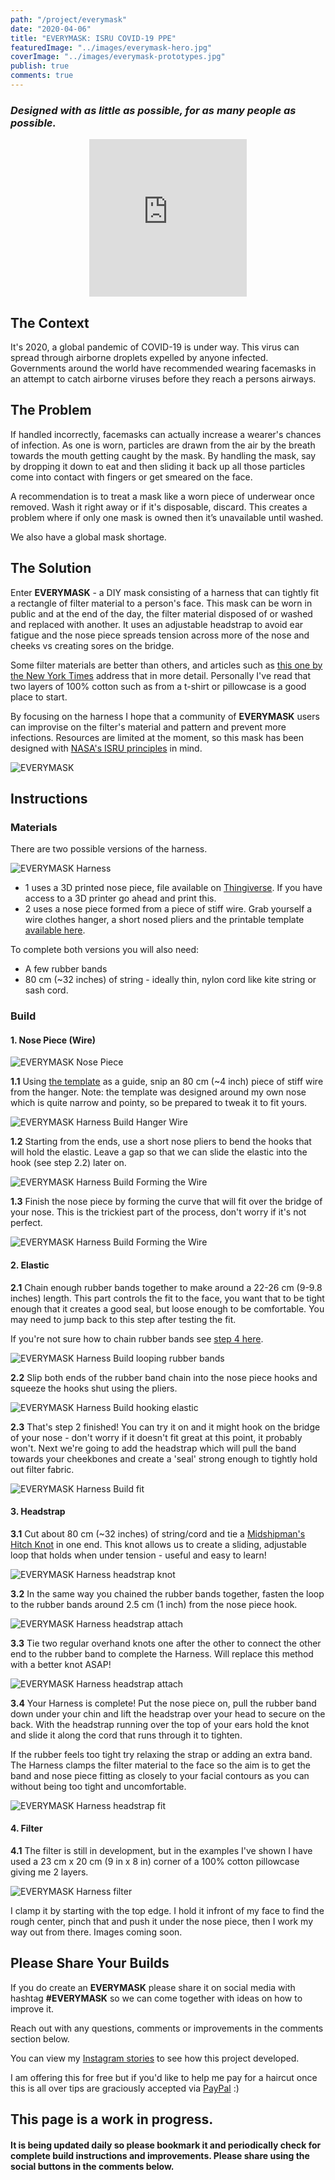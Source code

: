 ```yaml
---
path: "/project/everymask"
date: "2020-04-06"
title: "EVERYMASK: ISRU COVID-19 PPE"
featuredImage: "../images/everymask-hero.jpg"
coverImage: "../images/everymask-prototypes.jpg"
publish: true
comments: true
---
```


### _Designed with as little as possible, for as many people as possible._ <!-- end -->

<div style="width: 100%; display: flex; flex-direction: column; align-items: center;"><div style="width:50%;height:0;padding-bottom:50%;position:relative;"><iframe src="https://giphy.com/embed/kBqiLu8DGZGecCBuME" width="100%" height="100%" style="position:absolute;" frameBorder="0" class="giphy-embed"></iframe></div></div>

## The Context

It's 2020, a global pandemic of COVID-19 is under way. This virus can spread through airborne droplets expelled by anyone infected.
Governments around the world have recommended wearing facemasks in an attempt to catch airborne viruses before they reach a persons airways.

## The Problem

If handled incorrectly, facemasks can actually increase a wearer's chances of infection. As one is worn, particles are drawn from the air by the breath towards the mouth getting caught by the mask. By handling the mask, say by dropping it down to eat and then sliding it back up all those particles come into contact with fingers or get smeared on the face.

A recommendation is to treat a mask like a worn piece of underwear once removed. Wash it right away or if it's disposable, discard. This creates a problem where if only one mask is owned then it’s unavailable until washed.

We also have a global mask shortage.

## The Solution

Enter __EVERYMASK__ - a DIY mask consisting of a harness that can tightly fit a rectangle of filter material to a person's face.
This mask can be worn in public and at the end of the day, the filter material disposed of or washed and replaced with another. It uses an adjustable headstrap to avoid ear fatigue and the nose piece spreads tension across more of the nose and cheeks vs creating sores on the bridge.

Some filter materials are better than others, and articles such as <a href="https://www.nytimes.com/article/coronavirus-homemade-mask-material-DIY-face-mask-ppe.html" target="_blank">this one by the New York Times</a> address that in more detail. 
Personally I've read that two layers of 100% cotton such as from a t-shirt or pillowcase is a good place to start.

By focusing on the harness I hope that a community of __EVERYMASK__ users can improvise on the filter's material and pattern and prevent more infections. Resources are limited at the moment, so this mask has been designed with <a href="https://www.nasa.gov/isru" target="_blank">NASA's ISRU principles</a> in mind.

![EVERYMASK](../images/everymask-hero.jpg "EVERYMASK")

## Instructions

### Materials
There are two possible versions of the harness.

![EVERYMASK Harness](../images/everymask-face-frames.jpg "EVERYMASK Harness")

- 1 uses a 3D printed nose piece, file available on <a href="https://www.thingiverse.com/thing:4266151" target="_blank">Thingiverse</a>. If you have access to a 3D printer go ahead and print this.
- 2 uses a nose piece formed from a piece of stiff wire. Grab yourself a wire clothes hanger, a short nosed pliers and the printable template <a href="https://drive.google.com/file/d/17aeMhx-E7hsK5P1fRn87Dsu_-CW0uVBk/view?usp=sharing" target="_blank">available here</a>.

To complete both versions you will also need:
- A few rubber bands
- 80 cm (~32 inches) of string - ideally thin, nylon cord like kite string or sash cord.

### Build

#### 1. Nose Piece (Wire)

![EVERYMASK Nose Piece](../images/everymask-nosepieces.jpg "EVERYMASK Nose Pieces")

__1.1__ Using <a href="https://drive.google.com/file/d/17aeMhx-E7hsK5P1fRn87Dsu_-CW0uVBk/view?usp=sharing" target="_blank">the template</a> as a guide, snip an 80 cm (~4 inch) piece of stiff wire from the hanger. Note: the template was designed around my own nose which is quite narrow and pointy, so be prepared to tweak it to fit yours.

![EVERYMASK Harness Build Hanger Wire](../images/everymask-step1.1-coat-hanger.jpg "EVERYMASK Harness Build Hanger Wire")

__1.2__ Starting from the ends, use a short nose pliers to bend the hooks that will hold the elastic. Leave a gap so that we can slide the elastic into the hook (see step 2.2) later on.

![EVERYMASK Harness Build Forming the Wire](../images/everymask-step1.2-forming.jpg "EVERYMASK Harness Build Forming the Wire")

__1.3__ Finish the nose piece by forming the curve that will fit over the bridge of your nose. This is the trickiest part of the process, don't worry if it's not perfect.

![EVERYMASK Harness Build Forming the Wire](../images/everymask-step1.3-forming.jpg "EVERYMASK Harness Build Forming the Wire")



#### 2. Elastic
__2.1__ Chain enough rubber bands together to make around a 22-26 cm (9-9.8 inches) length. This part controls the fit to the face, you want that to be tight enough that it creates a good seal, but loose enough to be comfortable. You may need to jump back to this step after testing the fit. 

If you're not sure how to chain rubber bands see <a href="http://littletinkerer.blogspot.com/2014/10/make-your-own-rubber-band-car.html" target="_blank">step 4 here</a>.

![EVERYMASK Harness Build looping rubber bands](../images/everymask-step2.1-loop-elastic.jpg "EVERYMASK Harness looping rubber bands")

__2.2__ Slip both ends of the rubber band chain into the nose piece hooks and squeeze the hooks shut using the pliers.

![EVERYMASK Harness Build hooking elastic](../images/everymask-step2.2-hook-elastic.jpg "EVERYMASK Harness Build hooking elastic")

__2.3__ That's step 2 finished! You can try it on and it might hook on the bridge of your nose - don't worry if it doesn't fit great at this point, it probably won't. Next we're going to add the headstrap which will pull the band towards your cheekbones and create a 'seal' strong enough to tightly hold out filter fabric.

![EVERYMASK Harness Build fit](../images/everymask-step2.3-fit.jpg "EVERYMASK Harness Build fit")

#### 3. Headstrap

__3.1__ Cut about 80 cm (~32 inches) of string/cord and tie a <a href="https://www.animatedknots.com/midshipmans-hitch-knot" target="_blank">Midshipman's Hitch Knot</a> in one end. This knot allows us to create a sliding, adjustable loop that holds when under tension - useful and easy to learn!

![EVERYMASK Harness headstrap knot](../images/everymask-step3.1-headstrap-knot.jpg "EVERYMASK Harness headstrap knot")

__3.2__ In the same way you chained the rubber bands together, fasten the loop to the rubber bands around 2.5 cm (1 inch) from the nose piece hook.

![EVERYMASK Harness headstrap attach](../images/everymask-step3.2-attach.jpg "EVERYMASK Harness headstrap attach")

__3.3__ Tie two regular overhand knots one after the other to connect the other end to the rubber band to complete the Harness. Will replace this method with a better knot ASAP!

![EVERYMASK Harness headstrap attach](../images/everymask-step3.3-attach2.jpg "EVERYMASK Harness headstrap attach")

__3.4__ Your Harness is complete! Put the nose piece on, pull the rubber band down under your chin and lift the headstrap over your head to secure on the back. With the headstrap running over the top of your ears hold the knot and slide it along the cord that runs through it to tighten.

If the rubber feels too tight try relaxing the strap or adding an extra band. The Harness clamps the filter material to the face so the aim is to get the band and nose piece fitting as closely to your facial contours as you can without being too tight and uncomfortable.

![EVERYMASK Harness headstrap fit](../images/everymask-step3.4-fit.jpg "EVERYMASK Harness headstrap fit")

#### 4. Filter

__4.1__ The filter is still in development, but in the examples I've shown I have used a 23 cm x 20 cm (9 in x 8 in) corner of a 100% cotton pillowcase giving me 2 layers. 

![EVERYMASK Harness filter](../images/everymask-step4.1-filter.jpg "EVERYMASK Harness filter")

I clamp it by starting with the top edge. I hold it infront of my face to find the rough center, pinch that and push it under the nose piece, then I work my way out from there. Images coming soon.

## Please Share Your Builds

If you do create an __EVERYMASK__ please share it on social media with hashtag __#EVERYMASK__ so we can come together with ideas on how to improve it.


Reach out with any questions, comments or improvements in the comments section below.

You can view my <a href="https://www.instagram.com/stories/highlights/17887213792507206/" target="_blank">Instagram stories</a> to see how this project developed.

I am offering this for free but if you'd like to help me pay for a haircut once this is all over tips are graciously accepted via <a href="https://paypal.me/roowilliams12" target="_blank">PayPal</a> :)

## This page is a work in progress.
#### It is being updated daily so please bookmark it and periodically check for complete build instructions and improvements. Please share using the social buttons in the comments below.
